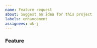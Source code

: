 ```yaml
---
name: Feature request
about: Suggest an idea for this project
labels: enhancement
assignees: wk-j
---
```


### Feature
